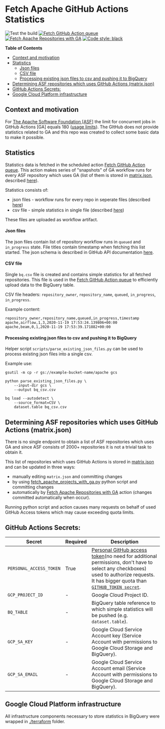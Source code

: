 <!--
    Licensed to the Apache Software Foundation (ASF) under one
    or more contributor license agreements.  See the NOTICE file
    distributed with this work for additional information
    regarding copyright ownership.  The ASF licenses this file
    to you under the Apache License, Version 2.0 (the
    "License"); you may not use this file except in compliance
    with the License.  You may obtain a copy of the License at

      http://www.apache.org/licenses/LICENSE-2.0

    Unless required by applicable law or agreed to in writing,
    software distributed under the License is distributed on an
    "AS IS" BASIS, WITHOUT WARRANTIES OR CONDITIONS OF ANY
    KIND, either express or implied.  See the License for the
    specific language governing permissions and limitations
    under the License.
-->

# Fetch Apache GitHub Actions Statistics

![Test the build](https://github.com/TobKed/fetch-apache-ga-stats/workflows/Test%20the%20build/badge.svg)
[![Fetch GitHub Action queue](https://github.com/TobKed/fetch-apache-ga-stats/actions/workflows/fetch-github-actions-queue.yml/badge.svg)](https://github.com/TobKed/fetch-apache-ga-stats/actions/workflows/fetch-github-actions-queue.yml)
[![Fetch Apache Repositories with GA](https://github.com/TobKed/fetch-apache-ga-stats/actions/workflows/fetch-apache-repos-with-ga.yml/badge.svg)](https://github.com/TobKed/fetch-apache-ga-stats/actions/workflows/fetch-apache-repos-with-ga.yml)
[![Code style: black](https://img.shields.io/badge/code%20style-black-000000.svg)](https://github.com/psf/black)

<!-- START doctoc generated TOC please keep comment here to allow auto update -->
<!-- DON'T EDIT THIS SECTION, INSTEAD RE-RUN doctoc TO UPDATE -->
**Table of Contents**

- [Context and motivation](#context-and-motivation)
- [Statistics](#statistics)
    - [Json files](#json-files)
    - [CSV file](#csv-file)
    - [Processing existing json files to csv and pushing it to BigQuery](#processing-existing-json-files-to-csv-and-pushing-it-to-bigquery)
- [Determining ASF repositories which uses GitHub Actions (matrix.json)](#determining-asf-repositories-which-uses-github-actions-matrixjson)
- [GitHub Actions Secrets:](#github-actions-secrets)
- [Google Cloud Platform infrastructure](#google-cloud-platform-infrastructure)

<!-- END doctoc generated TOC please keep comment here to allow auto update -->

## Context and motivation

For [The Apache Software Foundation [ASF]](https://github.com/apache/) the limit for concurrent jobs in GitHub Actions [GA] equals 180
([usage limits](https://docs.github.com/en/free-pro-team@latest/actions/reference/usage-limits-billing-and-administration#usage-limits)).
The GItHub does not provide statistics related to GA and this repo was created to collect some basic data to make it possible.

## Statistics

Statistics data is fetched in the scheduled action [Fetch GitHub Action queue](.github/workflows/fetch-github-actions-queue.yml).
This action makes series of "snapshots" of GA workflow runs for every ASF repository which uses GA
(list of them is stored in [matrix.json](./matrix.json), described [here]((#determining-asf-repositories-which-uses-github-actions-matrixjson))).

Statistics consists of:

 * json files - workflow runs for every repo in seperate files (described [here]((#json-files)))
 * csv file - simple statistics in single file (described [here](#csv-file))

These files are uploaded as workflow artifact.

#### Json files

The json files contain list of repository workflow runs in `queued` and `in_progress` state.
File titles contain timestamp when fetching this list started.
The json schema is described in GitHub API documentation [here](https://docs.github.com/en/free-pro-team@latest/rest/reference/actions#list-workflow-runs-for-a-repository).

#### CSV file

Single `bq.csv` file is created and contains simple statistics for all fetched repositories.
This file is used in the [Fetch GitHub Action queue](.github/workflows/fetch-github-actions-queue.yml)
to efficiently upload data to the BigQuery table.

CSV file headers: `repository_owner`, `repository_name`, `queued`, `in_progress`, `in_progress`.

Example content:

```csv
repository_owner,repository_name,queued,in_progress,timestamp
apache,airflow,1,3,2020-11-19 17:53:24.139806+00:00
apache,beam,0,1,2020-11-19 17:53:39.171882+00:00
```

#### Processing existing json files to csv and pushing it to BigQuery

Helper script `scripts/parse_existing_json_files.py` can be used to process existing json files into a single csv.

Example use:
```shell script
gsutil -m cp -r gs://example-bucket-name/apache gcs

python parse_existing_json_files.py \
    --input-dir gcs \
    --output bq_csv.csv

bq load --autodetect \
    --source_format=CSV \
    dataset.table bq_csv.csv
```

## Determining ASF repositories which uses GitHub Actions (matrix.json)

There is no single endpoint to obtain a list of ASF repositories which uses GA and since ASF consists of 2000+
repositories it is not a trivial task to obtain it.

This list of repositories which uses GitHub Actions is stored in [matrix.json](./matrix.json)
and can be updated in three ways:
 * manually editing `matrix.json` and committing changes
 * by using [fetch_apache_projects_with_ga.py](scripts/fetch_apache_projects_with_ga.py) python script and committing changes
 * automatically by [Fetch Apache Repositories with GA](.github/workflows/fetch-apache-repos-with-ga.yml) action (changes committed automatically when occur).

Running python script and action causes many requests on behalf of used GitHub Access tokens which may cause exceeding quota limits.

## GitHub Actions Secrets:

| Secret                  | Required | Description                                                                                                                                                                                                                                                                                                                                                                                                                           |
|-------------------------|----------|---------------------------------------------------------------------------------------------------------------------------------------------------------------------------------------------------------------------------------------------------------------------------------------------------------------------------------------------------------------------------------------------------------------------------------------|
| `PERSONAL_ACCESS_TOKEN` | True     | [Personal GitHub access token](https://docs.github.com/en/free-pro-team@latest/github/authenticating-to-github/creating-a-personal-access-token)(no need for additional permissions, don't have to select any checkboxes) used to authorize requests. It has bigger quota than [`GITHUB_TOKEN secret`](https://docs.github.com/en/free-pro-team@latest/actions/reference/authentication-in-a-workflow#about-the-github_token-secret). |
| `GCP_PROJECT_ID`        | -        | Google Cloud Project ID.                                                                                                                                                                                                                                                                                                                                                                                                              |
| `BQ_TABLE`              | -        | BigQuery table reference to which simple statistics will be pushed (e.g. `dataset.table`).                                                                                                                                                                                                                                                                                                                                            |
| `GCP_SA_KEY`            | -        | Google Cloud Service Account key (Service Account with permissions to Google Cloud Storage and BigQuery).                                                                                                                                                                                                                                                                                                                             |
| `GCP_SA_EMAIL`          | -        | Google Cloud Service Account email (Service Account with permissions to Google Cloud Storage and BigQuery).                                                                                                                                                                                                                                                                                                                           |

## Google Cloud Platform infrastructure

All infrastructure components necessary to store statistics in BigQuery were wrapped in [./terraform](./terraform) folder.
